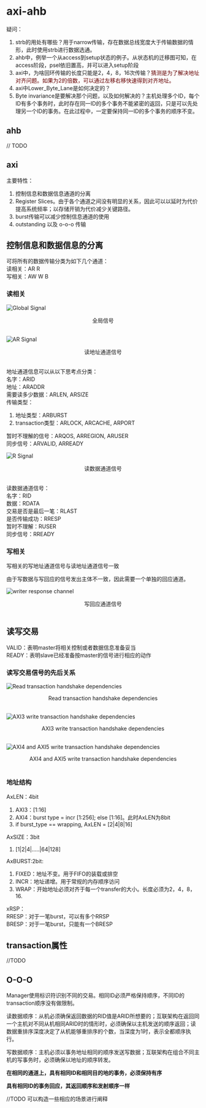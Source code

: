 # axi-ahb  

疑问：  
1. strb的用处有哪些？用于narrow传输，存在数据总线宽度大于传输数据的情形，此时使用strb进行数据选通。
2. ahb中，例举一个从access到setup状态的例子。从状态机的迁移图可知，在access阶段，psel依旧置高，并可以进入setup阶段    
3. axi中，为啥回环传输的长度只能是2，4，8，16次传输？<font color="#660000">猜测是为了解决地址对齐问题。如果为2的倍数，可以通过左移右移快速得到对齐地址。</font>  
4. axi中Lower_Byte_Lane是如何决定的？  
5. Byte invariance是要解决那个问题，以及如何解决的？主机处理多个ID，每个ID有多个事务时，此时存在同一ID的多个事务不能紧密的返回，只是可以先处理另一个ID的事务。在此过程中，一定要保持同一ID的多个事务的顺序不变。  

## ahb  

// TODO  

## axi  

主要特性：  
1. 控制信息和数据信息通道的分离  
2. Register Slices。由于各个通道之间没有明显的关系，因此可以以延时为代价提高系统频率；以存储开销为代价减少关键路径。
3. burst传输可以减少控制信息通道的使用  
4. outstanding 以及 o-o-o 传输  

## 控制信息和数据信息的分离  

可将所有的数据传输分类为如下几个通道：  
读相关：AR R  
写相关：AW W B  

### 读相关  


![Global Signal](img/global_signal.png)  
<center>全局信号</center>  
&emsp;  
&emsp;  

![AR Signal](img/AR%20Signal.png)  
<center>读地址通道信号</center>  
&emsp;  
&emsp;  

地址通道信息可以从以下思考点分类：  
名字：ARID  
地址：ARADDR  
需要读多少数据：ARLEN, ARSIZE  
传输类型：  
   1. 地址类型：ARBURST
   2. transaction类型：ARLOCK, ARCACHE, ARPORT  

暂时不理解的信号：ARQOS, ARREGION, ARUSER  
同步信号：ARVALID, ARREADY  


![R Signal](img/R_Signal.png)  
<center>读数据通道信号</center>  
&emsp;  
&emsp;  

读数据通道信号：  
名字：RID  
数据：RDATA  
交易是否是最后一笔：RLAST  
是否传输成功：RRESP  
暂时不理解：RUSER  
同步信号：RREADY  

### 写相关  

写相关的写地址通道信号与读地址通道信号一致  

由于写数据与写回应的信号发出主体不一致，因此需要一个单独的回应通道。  

![writer response channel](img/B_channel.png)  
<center>写回应通道信号</center>  
&emsp;  
&emsp;  


## 读写交易  

VALID：表明master将相关控制或者数据信息准备妥当  
READY：表明slave已经准备按master的信号进行相应的动作  

### 读写交易信号的先后关系  

![Read transaction handshake dependencies](img/Read%20transaction%20handshake%20dependencies.png)  
<center>Read transaction handshake dependencies</center>  
&emsp;
&emsp;  

![AXI3 write transaction handshake dependencies](img/AXI3%20write%20transaction%20handshake%20dependencies.png)  
<center>AXI3 write transaction handshake dependencies</center>  
&emsp;
&emsp;  

![AXI4 and AXI5 write transaction handshake dependencies](img/AXI4%20and%20AXI5%20write%20transaction%20handshake%20dependencies.png)    
<center>AXI4 and AXI5 write transaction handshake dependencies</center>  
&emsp;
&emsp;  

### 地址结构  

AxLEN：4bit
1. AXI3：[1:16]  
2. AXI4：burst type = incr [1:256]; else [1:16]。此时AxLEN为8bit  
3. if burst_type == wrapping, AxLEN = [2|4|8|16]  

AxSIZE：3bit
1. [1|2|4|.....|64|128]  

AxBURST:2bit:  
1. FIXED：地址不变。用于FIFO的装载或排空  
2. INCR：地址递增。用于常规的内存顺序访问  
3. WRAP：开始地址必须对齐于每一个transfer的大小。长度必须为2，4，8，16.  

xRSP：  
RRESP：对于一笔burst，可以有多个RRSP  
BRESP：对于一笔burst，只能有一个BRESP  

## transaction属性  

//TODO  

## O-O-O  

Manager使用标识符识别不同的交易。相同ID必须严格保持顺序，不同ID的transaction顺序没有做限制。  

读数据顺序：从机必须确保返回数据的RID值是ARID所想要的；互联架构在返回同一个主机对不同从机相同ARID时的情形时，必须确保以主机发送的顺序返回；读数据重排序深度决定了从机能够重排序的个数，当深度为1时，表示全都顺序执行。  

写数据顺序：主机必须以事务地址相同的顺序发送写数据；互联架构在组合不同主机的写事务时，必须确保以地址的顺序转发。  

**在相同的通道上，具有相同ID和相同目的地的事务，必须保持有序**  

**具有相同ID的事务回应，其返回顺序和发射顺序一样**  

//TODO 可以构造一些相应的场景进行阐释
